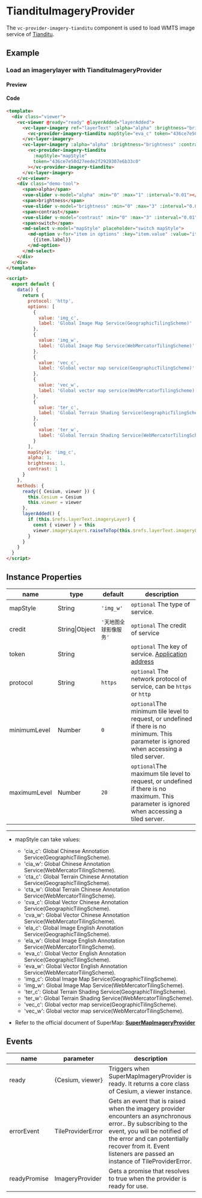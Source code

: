 # TiandituImageryProvider

The `vc-provider-imagery-tianditu` component is used to load WMTS image service of [Tianditu](http://lbs.tianditu.gov.cn/home.html).

## Example

### Load an imagerylayer with TiandituImageryProvider

#### Preview

<doc-preview>
  <template>
    <div class="viewer">
      <vc-viewer @ready="ready" @layerAdded="layerAdded">
        <vc-layer-imagery ref="layerText" :alpha="alpha" :brightness="brightness" :contrast="contrast">
          <vc-provider-imagery-tianditu
            mapStyle="eva_c"
            token="436ce7e50d27eede2f2929307e6b33c0">
          </vc-provider-imagery-tianditu>
        </vc-layer-imagery>
        <vc-layer-imagery :alpha="alpha" :brightness="brightness" :contrast="contrast">
          <vc-provider-imagery-tianditu
            :mapStyle="mapStyle"
            token="436ce7e50d27eede2f2929307e6b33c0"
          ></vc-provider-imagery-tianditu>
        </vc-layer-imagery>
      </vc-viewer>
      <div class="demo-tool">
        <span>alpha</span>
        <vue-slider v-model="alpha" :min="0" :max="1" :interval="0.01"></vue-slider>
        <span>brightness</span>
        <vue-slider v-model="brightness" :min="0" :max="3" :interval="0.01"></vue-slider>
        <span>contrast</span>
        <vue-slider v-model="contrast" :min="0" :max="3" :interval="0.01"></vue-slider>
        <span>switch</span>
        <md-select v-model="mapStyle" placeholder="switch mapStyle">
          <md-option v-for="item in options" :key="item.value" :value="item.value">
            {{item.label}}
          </md-option>
        </md-select>
      </div>
    </div>
  </template>

  <script>
    export default {
      data() {
        return {
          protocol: 'http',
          options: [
            {
              value: 'img_c',
              label: 'Global Image Map Service(GeographicTilingScheme)'
            },
            {
              value: 'img_w',
              label: 'Global Image Map Service(WebMercatorTilingScheme)'
            },
            {
              value: 'vec_c',
              label: 'Global vector map service(GeographicTilingScheme)'
            },
            {
              value: 'vec_w',
              label: 'Global vector map service(WebMercatorTilingScheme)'
            },
            {
              value: 'ter_c',
              label: 'Global Terrain Shading Service(GeographicTilingScheme)'
            },
            {
              value: 'ter_w',
              label: 'Global Terrain Shading Service(WebMercatorTilingScheme)'
            }
          ],
          mapStyle: 'img_c',
          alpha: 1,
          brightness: 1,
          contrast: 1
        }
      },
      methods: {
        ready({ Cesium, viewer }) {
          this.Cesium = Cesium
          this.viewer = viewer
        },
        layerAdded() {
          if (this.$refs.layerText.imageryLayer) {
            const { viewer } = this
            viewer.imageryLayers.raiseToTop(this.$refs.layerText.imageryLayer)
          }
        }
      }
    }
  </script>
</doc-preview>

#### Code

```html
<template>
  <div class="viewer">
    <vc-viewer @ready="ready" @layerAdded="layerAdded">
      <vc-layer-imagery ref="layerText" :alpha="alpha" :brightness="brightness" :contrast="contrast">
        <vc-provider-imagery-tianditu mapStyle="eva_c" token="436ce7e50d27eede2f2929307e6b33c0"> </vc-provider-imagery-tianditu>
      </vc-layer-imagery>
      <vc-layer-imagery :alpha="alpha" :brightness="brightness" :contrast="contrast">
        <vc-provider-imagery-tianditu
          :mapStyle="mapStyle"
          token="436ce7e50d27eede2f2929307e6b33c0"
        ></vc-provider-imagery-tianditu>
      </vc-layer-imagery>
    </vc-viewer>
    <div class="demo-tool">
      <span>alpha</span>
      <vue-slider v-model="alpha" :min="0" :max="1" :interval="0.01"></vue-slider>
      <span>brightness</span>
      <vue-slider v-model="brightness" :min="0" :max="3" :interval="0.01"></vue-slider>
      <span>contrast</span>
      <vue-slider v-model="contrast" :min="0" :max="3" :interval="0.01"></vue-slider>
      <span>switch</span>
      <md-select v-model="mapStyle" placeholder="switch mapStyle">
        <md-option v-for="item in options" :key="item.value" :value="item.value">
          {{item.label}}
        </md-option>
      </md-select>
    </div>
  </div>
</template>

<script>
  export default {
    data() {
      return {
        protocol: 'http',
        options: [
          {
            value: 'img_c',
            label: 'Global Image Map Service(GeographicTilingScheme)'
          },
          {
            value: 'img_w',
            label: 'Global Image Map Service(WebMercatorTilingScheme)'
          },
          {
            value: 'vec_c',
            label: 'Global vector map service(GeographicTilingScheme)'
          },
          {
            value: 'vec_w',
            label: 'Global vector map service(WebMercatorTilingScheme)'
          },
          {
            value: 'ter_c',
            label: 'Global Terrain Shading Service(GeographicTilingScheme)'
          },
          {
            value: 'ter_w',
            label: 'Global Terrain Shading Service(WebMercatorTilingScheme)'
          }
        ],
        mapStyle: 'img_c',
        alpha: 1,
        brightness: 1,
        contrast: 1
      }
    },
    methods: {
      ready({ Cesium, viewer }) {
        this.Cesium = Cesium
        this.viewer = viewer
      },
      layerAdded() {
        if (this.$refs.layerText.imageryLayer) {
          const { viewer } = this
          viewer.imageryLayers.raiseToTop(this.$refs.layerText.imageryLayer)
        }
      }
    }
  }
</script>
```

## Instance Properties

<!-- prettier-ignore -->
| name | type | default | description |
| -------- | -------------- | ---------------------- | ------------------------------------------------------------------------------------------ |
| mapStyle | String | `'img_w'` | `optional` The type of service. |
| credit | String\|Object | `'天地图全球影像服务'` | `optional` The credit of service |
| token | String | | `optional` The key of service. [Application address](http://lbs.tianditu.gov.cn/home.html) |
| protocol | String | `https` | `optional` The network protocol of service, can be `https` or `http` |
|minimumLevel|Number|`0`|`optional`The minimum tile level to request, or undefined if there is no minimum. This parameter is ignored when accessing a tiled server.|
|maximumLevel|Number|`20`|`optional`The maximum tile level to request, or undefined if there is no maximum. This parameter is ignored when accessing a tiled server.|

---

- mapStyle can take values:

  - 'cia_c': Global Chinese Annotation Service(GeographicTilingScheme).
  - 'cia_w': Global Chinese Annotation Service(WebMercatorTilingScheme).
  - 'cta_c': Global Terrain Chinese Annotation Service(GeographicTilingScheme).
  - 'cta_w': Global Terrain Chinese Annotation Service(WebMercatorTilingScheme).
  - 'cva_c': Global Vector Chinese Annotation Service(GeographicTilingScheme).
  - 'cva_w': Global Vector Chinese Annotation Service(WebMercatorTilingScheme).
  - 'ela_c': Global Image English Annotation Service(GeographicTilingScheme).
  - 'ela_w': Global Image English Annotation Service(WebMercatorTilingScheme).
  - 'eva_c': Global Vector English Annotation Service(GeographicTilingScheme).
  - 'eva_w': Global Vector English Annotation Service(WebMercatorTilingScheme).
  - 'img_c': Global Image Map Service(GeographicTilingScheme).
  - 'img_w': Global Image Map Service(WebMercatorTilingScheme).
  - 'ter_c': Global Terrain Shading Service(GeographicTilingScheme).
  - 'ter_w': Global Terrain Shading Service(WebMercatorTilingScheme).
  - 'vec_c': Global vector map service(GeographicTilingScheme).
  - 'vec_w': Global vector map service(WebMercatorTilingScheme).

- Refer to the official document of SuperMap: **[SuperMapImageryProvider](http://support.supermap.com.cn:8090/webgl/Build/Documentation/SuperMapImageryProvider.html)**

## Events

<!-- prettier-ignore -->
|name|parameter|description|
|------|----|----|
|ready|{Cesium, viewer}|Triggers when SuperMapImageryProvider is ready. It returns a core class of Cesium, a viewer instance.|
|errorEvent|TileProviderError|Gets an event that is raised when the imagery provider encounters an asynchronous error.. By subscribing to the event, you will be notified of the error and can potentially recover from it. Event listeners are passed an instance of TileProviderError.|
| readyPromise | ImageryProvider | Gets a promise that resolves to true when the provider is ready for use. |
